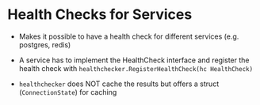 # Health Checks for Services 
* Makes it possible to have a health check for different services (e.g. postgres, redis)

* A service has to implement the HealthCheck interface and register the health check with `healthchecker.RegisterHealthCheck(hc HealthCheck)`

* `healthchecker` does NOT cache the results but offers a struct (`ConnectionState`) for caching 

